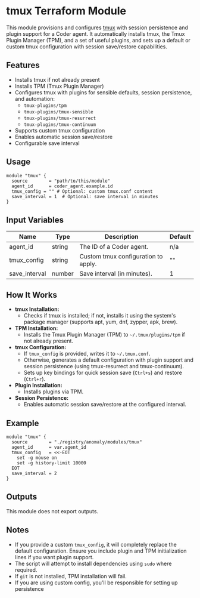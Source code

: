 # tmux Terraform Module

This module provisions and configures [tmux](https://github.com/tmux/tmux) with session persistence and plugin support
for a Coder agent. It automatically installs tmux, the Tmux Plugin Manager (TPM), and a set of useful plugins, and sets
up a default or custom tmux configuration with session save/restore capabilities.

## Features

- Installs tmux if not already present
- Installs TPM (Tmux Plugin Manager)
- Configures tmux with plugins for sensible defaults, session persistence, and automation:
  - `tmux-plugins/tpm`
  - `tmux-plugins/tmux-sensible`
  - `tmux-plugins/tmux-resurrect`
  - `tmux-plugins/tmux-continuum`
- Supports custom tmux configuration
- Enables automatic session save/restore
- Configurable save interval

## Usage

```hcl
module "tmux" {
  source        = "path/to/this/module"
  agent_id      = coder_agent.example.id
  tmux_config = "" # Optional: custom tmux.conf content
  save_interval = 1  # Optional: save interval in minutes
}
```

## Input Variables

| Name          | Type   | Description                         | Default |
| ------------- | ------ | ----------------------------------- | ------- |
| agent_id      | string | The ID of a Coder agent.            | n/a     |
| tmux_config   | string | Custom tmux configuration to apply. | ""      |
| save_interval | number | Save interval (in minutes).         | 1       |

## How It Works

- **tmux Installation:**
  - Checks if tmux is installed; if not, installs it using the system's package manager (supports apt, yum, dnf,
    zypper, apk, brew).
- **TPM Installation:**
  - Installs the Tmux Plugin Manager (TPM) to `~/.tmux/plugins/tpm` if not already present.
- **tmux Configuration:**
  - If `tmux_config` is provided, writes it to `~/.tmux.conf`.
  - Otherwise, generates a default configuration with plugin support and session persistence (using tmux-resurrect and
    tmux-continuum).
  - Sets up key bindings for quick session save (`Ctrl+s`) and restore (`Ctrl+r`).
- **Plugin Installation:**
  - Installs plugins via TPM.
- **Session Persistence:**
  - Enables automatic session save/restore at the configured interval.

## Example

```hcl
module "tmux" {
  source        = "./registry/anomaly/modules/tmux"
  agent_id      = var.agent_id
  tmux_config   = <<-EOT
    set -g mouse on
    set -g history-limit 10000
  EOT
  save_interval = 2
}
```

## Outputs

This module does not export outputs.

## Notes

- If you provide a custom `tmux_config`, it will completely replace the default configuration. Ensure you include plugin
  and TPM initialization lines if you want plugin support.
- The script will attempt to install dependencies using `sudo` where required.
- If `git` is not installed, TPM installation will fail.
- If you are using custom config, you'll be responsible for setting up persistence

